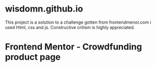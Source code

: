 # wisdomn.github.io
This project is a solution to a challenge gotten from frontendmenor.com
i used Html, css and js.
Constructive critism is highly appreciated.
# Frontend Mentor - Crowdfunding product page
